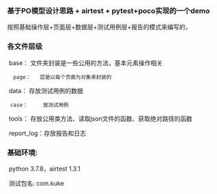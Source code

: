 ### 基于PO模型设计思路 + airtest + pytest+poco实现的一个demo

按照基础操作层+页面层+数据层+测试用例层+报告的模式来编写的，

### 各文件层级

​	   base：	  文件夹封装是一些公用的方法，基本元素操作相关

 	  page：	  层是以每个页面为对象来封装的

​	   data：	   存放测试用例的数据

  	 case：	   放测试用例

​	   tools：	  存放公用类方法、读取json文件的函数、获取绝对路径的函数

​	report_log：存放报告和日志



### 基础环境: 

​	python 3.7.8，airtest 1.3.1



​	测试包名: com.kuke


